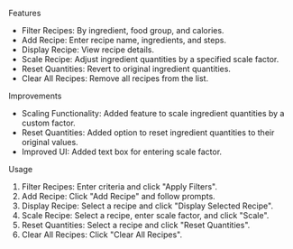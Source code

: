  Features
- Filter Recipes: By ingredient, food group, and calories.
- Add Recipe: Enter recipe name, ingredients, and steps.
- Display Recipe: View recipe details.
- Scale Recipe: Adjust ingredient quantities by a specified scale factor.
- Reset Quantities: Revert to original ingredient quantities.
- Clear All Recipes: Remove all recipes from the list.

 Improvements
- Scaling Functionality: Added feature to scale ingredient quantities by a custom factor.
- Reset Quantities: Added option to reset ingredient quantities to their original values.
- Improved UI: Added text box for entering scale factor.

 Usage
1. Filter Recipes: Enter criteria and click "Apply Filters".
2. Add Recipe: Click "Add Recipe" and follow prompts.
3. Display Recipe: Select a recipe and click "Display Selected Recipe".
4. Scale Recipe: Select a recipe, enter scale factor, and click "Scale".
5. Reset Quantities: Select a recipe and click "Reset Quantities".
6. Clear All Recipes: Click "Clear All Recipes".

